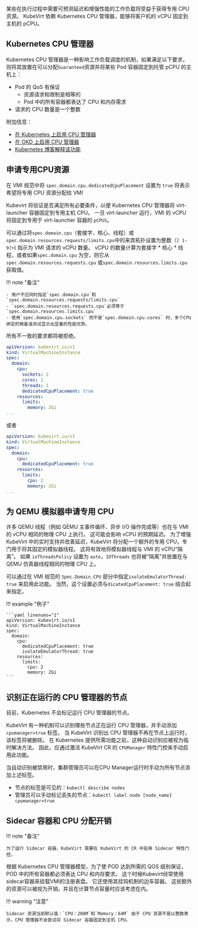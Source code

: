 
某些在执行过程中需要可预测延迟和增强性能的工作负载将受益于获得专用 CPU 资源。 KubeVirt 依赖 Kubernetes CPU 管理器，能够将客户机的 vCPU 固定到主机的 pCPU。

## Kubernetes CPU 管理器

Kubernetes CPU 管理器是一种影响工作负载调度的机制，如果满足以下要求，则将其放置在可以分配`Guaranteed`资源并将某些 Pod 容器固定到托管 pCPU 的主机上：

- Pod 的 QoS 有保证
    - 资源请求和限制是相等的
    - Pod 中的所有容器都表达了 CPU 和内存需求
- 请求的 CPU 数量是一个整数

附加信息：

- [在 Kubernetes 上启用 CPU 管理器](https://kubernetes.io/docs/tasks/administer-cluster/cpu-management-policies/)
- [在 OKD 上启用 CPU 管理器](https://docs.openshift.com/container-platform/4.10/scalability_and_performance/using-cpu-manager.html)
- [Kubernetes 博客解释该功能](https://kubernetes.io/blog/2018/07/24/feature-highlight-cpu-manager/)


## 申请专用CPU资源

在 VMI 规范中将 `spec.domain.cpu.dedicatedCpuPlacement` 设置为 `true` 将表示希望将专用 CPU 资源分配给 VMI

Kubevirt 将验证是否满足所有必要条件，以便 Kubernetes CPU 管理器将 virt-launcher 容器固定到专用主机 CPU。 一旦 virt-launcher 运行，VMI 的 vCPU 将固定到专用于 virt-launcher 容器的 `pCPUS`。

可以通过将`spec.domain.cpu`（套接字、核心、线程）或`spec.domain.resources.requests/limits.cpu`中的来宾拓扑设置为整数（`[ 1-9]+`) 指示为 VMI 请求的 vCPU 数量。 vCPU 的数量计算为套接字 * 核心 * 线程，或者如果`spec.domain.cpu` 为空，则它从`spec.domain.resources.requests.cpu` 或`spec.domain.resources.limits.cpu` 获取值。

!!! note "备注"

    - 用户不应同时指定`spec.domain.cpu`和`spec.domain.resources.requests/limits.cpu`
    - `spec.domain.resources.requests.cpu`必须等于`spec.domain.resources.limits.cpu`
    - 使用`spec.domain.cpu.sockets` 而不是`spec.domain.cpu.cores` 时，多个CPU 绑定的微基准测试显示出显着的性能优势。

所有不一致的要求都将被拒绝。

```yaml linenums="1"
apiVersion: kubevirt.io/v1
kind: VirtualMachineInstance
spec:
  domain:
    cpu:
      sockets: 2
      cores: 1
      threads: 1
      dedicatedCpuPlacement: true
    resources:
      limits:
        memory: 2Gi
...
```
或者
```yaml linenums="1"
apiVersion: kubevirt.io/v1
kind: VirtualMachineInstance
spec:
  domain:
    cpu:
      dedicatedCpuPlacement: true
    resources:
      limits:
        cpu: 2
        memory: 2Gi
...
```

## 为 QEMU 模拟器申请专用 CPU

许多 QEMU 线程（例如 QEMU 主事件循环、异步 I/O 操作完成等）也在与 VMI 的 vCPU 相同的物理 CPU 上执行。 这可能会影响 vCPU 的预期延迟。 为了增强 KubeVirt 中的实时支持并改善延迟，KubeVirt 将分配一个额外的专用 CPU，专门用于将其固定的模拟器线程。 这将有效地将模拟器线程与 VMI 的 vCPU“隔离”。 如果 `ioThreadsPolicy` 设置为 `auto`，`IOThreads` 也将被“隔离”并放置在与 QEMU 仿真器线程相同的物理 CPU 上。

可以通过在 VMI 规范的 `Spec.Domain.CPU` 部分中指定`isolateEmulatorThread: true` 来启用此功能。 当然，这个设置必须与`dicatedCpuPlacement: true` 结合起来指定。

!!! example "例子"

    ```yaml linenums="1"
    apiVersion: kubevirt.io/v1
    kind: VirtualMachineInstance
    spec:
      domain:
        cpu:
          dedicatedCpuPlacement: true
          isolateEmulatorThread: true
        resources:
          limits:
            cpu: 2
            memory: 2Gi
    ```

## 识别正在运行的 CPU 管理器的节点

目前，Kubernetes 不会标记运行 CPU 管理器的节点。

KubeVirt 有一种机制可以识别哪些节点正在运行 CPU 管理器，并手动添加 `cpumanager=true` 标签。 当 KubeVirt 识别出 CPU 管理器不再在节点上运行时，该标签将被删除。 在 Kubernetes 提供所需功能之前，这种自动识别应被视为临时解决方法。 因此，应通过激活 KubeVirt CR 的 `CPUManager` 特性门控来手动启用此功能。

当自动识别被禁用时，集群管理员可以在CPU Manager运行时手动为所有节点添加上述标签。

- 节点的标签是可见的：`kubectl describe nodes`
- 管理员可以手动标记丢失的节点：`kubectl label node [node_name] cpumanager=true`

## Sidecar 容器和 CPU 分配开销

!!! note "备注"

    为了运行 Sidecar 容器，KubeVirt 需要在 KubeVirt 的 CR 中启用 Sidecar 特性门控。

根据 Kubernetes CPU 管理器模型，为了使 POD 达到所需的 QOS 级别保证，POD 中的所有容器都必须表达 CPU 和内存要求。 这个时候Kubevirt经常使用sidecar容器来挂载VMI的注册表盘。 它还使用其挂钩机制的边车容器。 这些额外的资源可以被视为开销，并且在计算节点容量时应该考虑在内。

!!! warning "注意"

    Sidecar 资源当前默认值：`CPU：200M`和`Memory：64M` 由于 CPU 资源不是以整数表示，CPU 管理器不会尝试将 Sidecar 容器固定到主机 CPU。